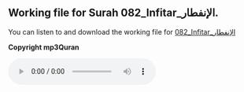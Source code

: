 
## Working file for Surah 082_Infitar_الإنفطار.

You can listen to and download the working file for [082_Infitar_الإنفطار](https://server13.mp3quran.net/husr/082.mp3)

**Copyright mp3Quran**

<audio controls src="https://server13.mp3quran.net/husr/082.mp3"></audio>
